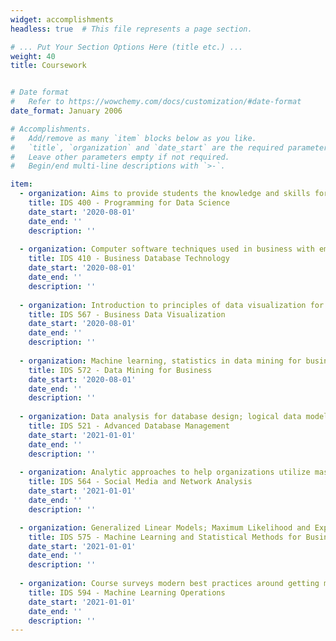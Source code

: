 ```yaml
---
widget: accomplishments
headless: true  # This file represents a page section.

# ... Put Your Section Options Here (title etc.) ...
weight: 40
title: Coursework


# Date format
#   Refer to https://wowchemy.com/docs/customization/#date-format
date_format: January 2006

# Accomplishments.
#   Add/remove as many `item` blocks below as you like.
#   `title`, `organization` and `date_start` are the required parameters.
#   Leave other parameters empty if not required.
#   Begin/end multi-line descriptions with `>-`.

item:
  - organization: Aims to provide students the knowledge and skills for designing and developing data science applications in various business areas, using a language such as Python. Focuses on programming constructs and use of functions and packages.
    title: IDS 400 - Programming for Data Science
    date_start: '2020-08-01'
    date_end: ''
    description: ''
    
  - organization: Computer software techniques used in business with emphasis on information management and database management systems. Data management and analysis. Major types of database management systems, query languages.
    title: IDS 410 - Business Database Technology
    date_start: '2020-08-01'
    date_end: ''
    description: ''
    
  - organization: Introduction to principles of data visualization for business and the optimal presentation of analytics results. 
    title: IDS 567 - Business Data Visualization
    date_start: '2020-08-01'
    date_end: ''
    description: ''
    
  - organization: Machine learning, statistics in data mining for business insights. Prediction, classification, trees, random forests, boosting, clustering, regularization, SVM, recommender systems, neural nets, text mining. Application to varied business contexts.
    title: IDS 572 - Data Mining for Business
    date_start: '2020-08-01'
    date_end: ''
    description: ''
    
  - organization: Data analysis for database design; logical data modeling, transaction modeling; implementation models; physical database design; database tuning and performance evaluation; database decomposition; distributed database; database security. 
    title: IDS 521 - Advanced Database Management
    date_start: '2021-01-01'
    date_end: ''
    description: ''
    
  - organization: Analytic approaches to help organizations utilize massive social media data for making informed business decisions; sentiment identification; social network analysis; customer behavior analysis, social advertising using machine learning methods.
    title: IDS 564 - Social Media and Network Analysis
    date_start: '2021-01-01'
    date_end: ''
    description: ''

  - organization: Generalized Linear Models; Maximum Likelihood and Expectation Maximization; Sampling; Factor Analysis; Support Vector Machines; Random Forests; Boosting; Time Series Analysis; Sampling and Optimization. 
    title: IDS 575 - Machine Learning and Statistical Methods for Business Analytics
    date_start: '2021-01-01'
    date_end: ''
    description: ''
    
  - organization: Course surveys modern best practices around getting machine learning models into production. Students will gain a better understanding of strategies for model management, monitoring and deployment. 
    title: IDS 594 - Machine Learning Operations
    date_start: '2021-01-01'
    date_end: ''
    description: ''
---
```


